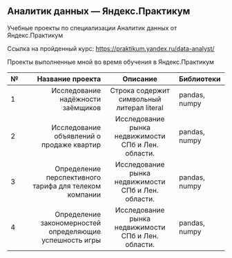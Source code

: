 ## Аналитик данных — Яндекс.Практикум

Учебные проекты по специализации Аналитик данных от Яндекс.Практикум

Ссылка на пройденный курс: https://praktikum.yandex.ru/data-analyst/

Проекты выполненные мной во время обучения в Яндекс.Практикум


| № | Название проекта | Описание | Библиотеки |
|---|----:|:----:|:----------|
| 1 | Исследование надёжности заёмщиков | Строка содержит символьный литерал literal | pandas, numpy |
| 2 | Исследование объявлений о продаже квартир | Исследование рынка недвижимости СПб и Лен. области. | pandas, numpy |
| 3 | Определение перспективного тарифа для телеком компании | Исследование рынка недвижимости СПб и Лен. области. | pandas, numpy |
| 4 | Определение закономерностей определяющие успешность игры | Исследование рынка недвижимости СПб и Лен. области. | pandas, numpy |
